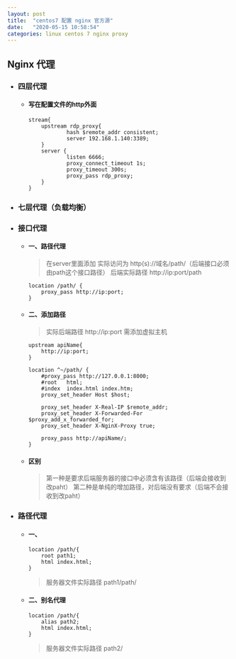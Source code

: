 ```yaml
---
layout: post
title:  "centos7 配置 nginx 官方源"
date:   "2020-05-15 10:58:54"
categories: linux centos 7 nginx proxy
---
```


## Nginx 代理

- ### 四层代理
 
  - #### 写在配置文件的http外面

    ``` shell
    stream{
        upstream rdp_proxy{
                hash $remote_addr consistent;
                server 192.168.1.140:3389;
        }
        server {
                listen 6666;
                proxy_connect_timeout 1s;
                proxy_timeout 300s;
                proxy_pass rdp_proxy;
        }
    }
    ```
    
- ### 七层代理（负载均衡）


- ### 接口代理

  - #### 一、路径代理

    > 在server里面添加
    > 实际访问为 http(s)://域名/path/（后端接口必须由path这个接口路径）
    > 后端实际路径 http://ip:port/path

    ``` shell
    location /path/ {
        proxy_pass http://ip:port;
    }
    ```  

    

  - #### 二、添加路径

    > 实际后端路径 http://ip:port
    > 需添加虚拟主机

    ``` shell
    upstream apiName{
        http://ip:port;
    }
    ```
  
    ``` shell
    location ^~/path/ {
        #proxy_pass http://127.0.0.1:8000;
        #root   html;
        #index  index.html index.htm;
        proxy_set_header Host $host;

        proxy_set_header X-Real-IP $remote_addr;
        proxy_set_header X-Forwarded-For $proxy_add_x_forwarded_for;
        proxy_set_header X-NginX-Proxy true;

        proxy_pass http://apiName/;
    }
    ```

  - #### 区别

    > 第一种是要求后端服务器的接口中必须含有该路径（后端会接收到改paht）
    > 第二种是单纯的增加路径，对后端没有要求（后端不会接收到改paht）


- ### 路径代理

  - #### 一、
    
    ``` shell
    location /path/{
        root path1;
        html index.html;        
    }
    ```

    > 服务器文件实际路径 path1/path/

  - #### 二、别名代理
 
    ``` shell
    location /path/{
        alias path2;
        html index.html;        
    }
    ```
   
    > 服务器文件实际路径 path2/
